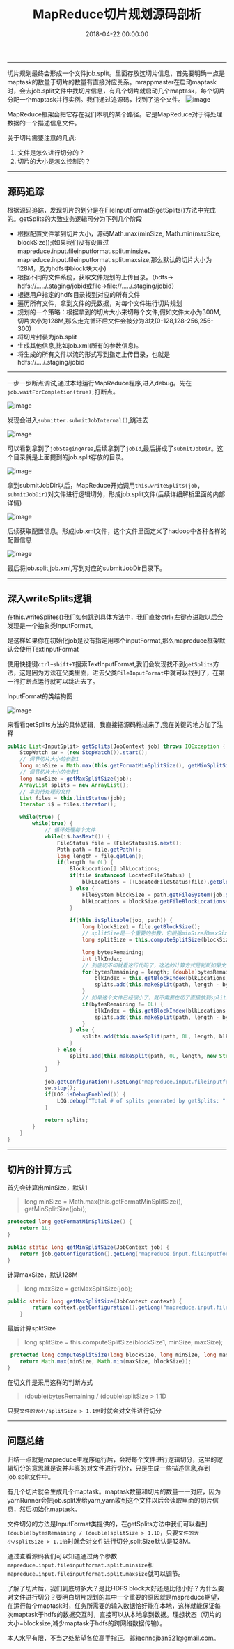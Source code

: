 ﻿---
layout: post
title: MapReduce切片规划源码剖析

date: 2018-04-22 00:00:00
categories: 大数据
tags: MapReduce
---


----------


切片规划最终会形成一个文件job.split。里面存放这切片信息，首先要明确一点是maptask的数量于切片的数量有直接对应关系。mrappmaster在启动maptask时，会去job.split文件中找切片信息，有几个切片就启动几个maptask，每个切片分配一个maptask并行实例。我们通过追源码，找到了这个文件。
![image](zyhuploaderror123)

MapReduce框架会把它存在我们本机的某个路径。它是MapReduce对于待处理数据的一个描述信息文件。

关于切片需要注意的几点:

 1. 文件是怎么进行切分的？
 2. 切片的大小是怎么控制的？


----------


## 源码追踪

根据源码追踪，发现切片的划分是在FileInputFormat的getSplits()方法中完成的。getSplits的大致业务逻辑可分为下列几个阶段

* 根据配置文件拿到切片大小，源码Math.max(minSize, Math.min(maxSize, blockSize));(如果我们没有设置过mapreduce.input.fileinputformat.split.minsize，mapreduce.input.fileinputformat.split.maxsize,那么默认的切片大小为128M，及为hdfs中block块大小)
* 根据不同的文件系统，获取文件规划的上传目录。（hdfs-> hdfs://...../.staging/jobid或file->file://...../.staging/jobid）
* 根据用户指定的hdfs目录找到对应的所有文件
* 遍历所有文件，拿到文件的元数据，对每个文件进行切片规划
* 规划的一个策略：根据拿到的切片大小来切每个文件,假如文件大小为300M,切片大小为128M,那么走完循环后文件会被分为3块(0-128,128-256,256-300)
* 将切片封装为job.split
* 生成其他信息,比如job.xml(所有的参数信息)。
* 将生成的所有文件以流的形式写到指定上传目录，也就是hdfs://..../.staging/jobid


----------

一步一步断点调试,通过本地运行MapReduce程序,进入debug。先在`job.waitForCompletion(true);`打断点。

![image](zyhuploaderror123)

发现会进入`submitter.submitJobInternal()`,跳进去

![image](zyhuploaderror123)

可以看到拿到了`jobStagingArea`,后续拿到了`jobId`,最后拼成了`submitJobDir`。这个目录就是上面提到的job.split存放的目录。

![image](zyhuploaderror123)

拿到submitJobDir以后，MapReduce开始调用`this.writeSplits(job, submitJobDir)`对文件进行逻辑切分，形成job.split文件(后续详细解析里面的内部详情)

![image](zyhuploaderror123)

后续获取配置信息。形成job.xml文件，这个文件里面定义了hadoop中各种各样的配置信息

![image](zyhuploaderror123)

最后将job.split,job.xml,写到对应的submitJobDir目录下。


----------


## 深入writeSplits逻辑

在this.writeSplites()我们如何跳到具体方法中，我们直接ctrl+左键点进取以后会发现是一个抽象类InputFormat。

是这样如果你在初始化job是没有指定用哪个inputFormat,那么mapreduce框架默认会使用TextInputFormat

使用快捷键`ctrl+shift+T`搜索TextInputFormat,我们会发现找不到`getSplits`方法，这是因为方法在父类里面，进去父类`FileInputFormat`中就可以找到了，在第一行打断点运行就可以跳进去了。

InputFormat的类结构图

![image](zyhuploaderror123)

来看看getSplits方法的具体逻辑，我直接把源码粘过来了,我在关键的地方加了注释

```java
public List<InputSplit> getSplits(JobContext job) throws IOException {
    StopWatch sw = (new StopWatch()).start();
	// 调节切片大小的参数1
    long minSize = Math.max(this.getFormatMinSplitSize(), getMinSplitSize(job));
    // 调节切片大小的参数1        
	long maxSize = getMaxSplitSize(job);
    ArrayList splits = new ArrayList();
    // 拿到待处理的文件
    List files = this.listStatus(job);
    Iterator i$ = files.iterator();

    while(true) {
        while(true) {
	        // 循环处理每个文件
            while(i$.hasNext()) {
                FileStatus file = (FileStatus)i$.next();
                Path path = file.getPath();
                long length = file.getLen();
                if(length != 0L) {
                    BlockLocation[] blkLocations;
                    if(file instanceof LocatedFileStatus) {
                        blkLocations = ((LocatedFileStatus)file).getBlockLocations();
                    } else {
                        FileSystem blockSize = path.getFileSystem(job.getConfiguration());
                        blkLocations = blockSize.getFileBlockLocations(file, 0L, length);
                    }

                    if(this.isSplitable(job, path)) {
                        long blockSize1 = file.getBlockSize();
		                // splitSize是一个重要的参数，它根据minSize和maxSize计算出切片的大小（点进查看计算方式）
                        long splitSize = this.computeSplitSize(blockSize1, minSize, maxSize);

                        long bytesRemaining;
                        int blkIndex;
		                // 到底切不切就看这行代码了，这边的计算方式是判断如果文件的大小比splitSize大的话就对文件进行切分，否则就不要在切了，因为它已经很小了。
                        for(bytesRemaining = length; (double)bytesRemaining / (double)splitSize > 1.1D; bytesRemaining -= splitSize) {
                            blkIndex = this.getBlockIndex(blkLocations, length - bytesRemaining);
                            splits.add(this.makeSplit(path, length - bytesRemaining, splitSize, blkLocations[blkIndex].getHosts(), blkLocations[blkIndex].getCachedHosts()));
                        }
                        // 如果这个文件已经很小了，就不需要在切了直接放到splits中。
                        if(bytesRemaining != 0L) {
                            blkIndex = this.getBlockIndex(blkLocations, length - bytesRemaining);
                            splits.add(this.makeSplit(path, length - bytesRemaining, bytesRemaining, blkLocations[blkIndex].getHosts(), blkLocations[blkIndex].getCachedHosts()));
                        }
                    } else {
                        splits.add(this.makeSplit(path, 0L, length, blkLocations[0].getHosts(), blkLocations[0].getCachedHosts()));
                    }
                } else {
                    splits.add(this.makeSplit(path, 0L, length, new String[0]));
                }
            }

            job.getConfiguration().setLong("mapreduce.input.fileinputformat.numinputfiles", (long)files.size());
            sw.stop();
            if(LOG.isDebugEnabled()) {
                LOG.debug("Total # of splits generated by getSplits: " + splits.size() + ", TimeTaken: " + sw.now(TimeUnit.MILLISECONDS));
            }

            return splits;
        }
    }
}
```


----------


## 切片的计算方式

首先会计算出minSize，默认1

> long minSize = Math.max(this.getFormatMinSplitSize(), getMinSplitSize(job));

```java
protected long getFormatMinSplitSize() {
    return 1L;
}

public static long getMinSplitSize(JobContext job) {
    return job.getConfiguration().getLong("mapreduce.input.fileinputformat.split.minsize", 1L);
}
```

计算maxSize，默认128M

> long maxSize = getMaxSplitSize(job);

```java
public static long getMaxSplitSize(JobContext context) {
        return context.getConfiguration().getLong("mapreduce.input.fileinputformat.split.maxsize", 9223372036854775807L);
    }
```

最后计算splitSize

> long splitSize = this.computeSplitSize(blockSize1, minSize, maxSize);

```java
 protected long computeSplitSize(long blockSize, long minSize, long maxSize) {
    return Math.max(minSize, Math.min(maxSize, blockSize));
}
```

在切文件是采用这样的判断方式

> (double)bytesRemaining / (double)splitSize > 1.1D

只要`文件的大小/splitSize > 1.1倍`时就会对文件进行切分


----------


## 问题总结

归结一点就是mapreduce主程序运行后，会将每个文件进行逻辑切分，这里的逻辑切分的意思就是说并非真的对文件进行切分，只是生成一些描述信息,存到job.split文件中。

有几个切片就会生成几个maptask。maptask数量和切片的数量一一对应，因为yarnRunner会把job.split发给yarn,yarn收到这个文件以后会读取里面的切片信息，然后初始化maptask。

文件切分的方法是InputFormat类提供的，在getSplits方法中我们可以看到`(double)bytesRemaining / (double)splitSize > 1.1D`，只要`文件的大小/splitSize > 1.1倍`时就会对文件进行切分,splitSize默认是128M。

通过查看源码我们可以知道通过两个参数`mapreduce.input.fileinputformat.split.minsize`和`mapreduce.input.fileinputformat.split.maxsize`就可以调节。

了解了切片后，我们到底切多大？是比HDFS block大好还是比他小好？为什么要对文件进行切分？要明白切片规划的其中一个重要的原因就是mapreduce期望，在运行每个maptask时，任务所需要的输入数据恰好能在本地，这样就能保证每次maptask于hdfs的数据交互时，直接可以从本地拿到数据。理想状态（切片的大小=blocksize,减少maptask于hdfs的跨网络数据传输）。

本人水平有限，不当之处希望各位高手指正。邮箱cnnqjban521@gmail.com。